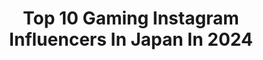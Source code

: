 ---
title: Top 10 Gaming Instagram Influencers In Japan In 2024
description: >-
  Find top gaming Instagram influencers in Japan in 2024. Most popular hashtags: #gamer #anime #gaming #japan.
platform: Instagram
hits: 33
text_top: Discover the top-rated Instagram influencers on inBeat.
text_bottom: Our search engine has 33 Instagram influencers like this in Japan for you to contact.
profiles:
  - username: "lenalemon"
    fullname: >-
      Lena Lemon 🍋
    bio: >-
      Lena/りな🇯🇵🇨🇦🇨🇳 Anime, cosplay, gaming Creator for @ShopifyRebellion @Elgato Partner Tiktok: @lenalemon_ (1.5M)
    location: "Japan"
    followers: 521964
    engagement: 450
    commentsToLikes: 0.009207
    id: ck15qubfq4odm0i19sbr5cdwu
    verified: false
    hashtags: "#animelover, #jujutsukaisen, #valorant, #anime"
  - username: "j.ustcoffee"
    fullname: >-
      ann 🌸
    bio: >-
      🎀 tech, desk, and gaming 💌 dm/email for collabs 🛍️ channel and desk links below ↓
    location: "Japan"
    followers: 78831
    engagement: 1
    commentsToLikes: 0.000000
    id: clnryd9ibelh20j08m7tf9pk9
    verified: false
    hashtags: "#tech, #deskinspo, #cozy, #cute"
  - username: "japeruana24"
    fullname: >-
      Japeruana (Namie)
    bio: >-
      ❤️🧡💛💚💙💜💖💜💙💚💛🧡❤️ 🧡🇯🇵&🇵🇪📍Kanagawa-Japan 💛 japeruana24@gmail.com 💚Tiktok: japeruana (+1.2M) 💙 Facebook gaming partner🎮(+900k) 💜↓YouTube Channel↓(+150k)
    location: "Japan"
    followers: 153649
    engagement: 840
    commentsToLikes: 0.012301
    id: ck9hcs6s7mr7r0j78mfbruic3
    verified: false
    hashtags: "#japeruana, #gamer, #sorteo, #otaku"
  - username: "kawasemoe"
    fullname: >-
      川瀬 もえ  KawaseMoe
    bio: >-
      gaming girl🎮 🇯🇵×🇨🇳 元役員秘書 ゼロイチファミリア所属 YouTube channel 👇
    location: "Japan"
    followers: 132245
    engagement: 581
    commentsToLikes: 0.018575
    id: ck6tjj0sb2t9v0j71qox7xxub
    verified: false
    hashtags: "#youtuber, #stayhome, #stayhomestaysafe, #youtube"
  - username: "kuromiketsu"
    fullname: >-
      Kuro Miketsu Cosplay
    bio: >-
      🌸 I‘m basically a cat /ᐠ｡ꞈ｡ᐟ\ ❤️ cosplay, anime, manga, gaming 🌸 Drakengard/NieR fangirl
    location: "Japan"
    followers: 10384
    engagement: 672
    commentsToLikes: 0.053144
    id: ck8t4yt0w8a4k0j78i5ajr4zm
    verified: false
    hashtags: "#cosplayphoto, #cosplaying, #animecosplay, #cosplayshoot"
  - username: "pubg.lynx"
    fullname: >-
      
    bio: >-
      ᴄᴏɴᴛᴇɴᴛ ᴄʀᴇᴀᴛᴏʀ ρυвgм ρℓαyєr gaming acc
    location: "Japan"
    followers: 8842
    engagement: 741
    commentsToLikes: 0.032849
    id: ck14keayfp3rc0i197ulpnaru
    verified: false
    hashtags: "#sketch, #digitalart, #kawaiigirl, #aestheticart"
  - username: "arisroth"
    fullname: >-
      アリス 🌸 Aris Roth
    bio: >-
      🌸 Illustration & Animation of Digital Dreamscapes 💙 Anime x Gaming Culture
    location: "Japan"
    followers: 160291
    engagement: 473
    commentsToLikes: 0.008342
    id: ck0twgypdfbzv0i194eroidqk
    verified: false
    hashtags: "#aestheticart, #vaporwave, #vaporwaveart, #collectibles"
  - username: "otakunextnepal"
    fullname: >-
      OTAKUNEXT®
    bio: >-
      🔶Promoting Anime, Manga, Cosplay, Comic Book, Gaming & Pop Culture in Nepal 🔸Publishers of Otaku Next Magazine 🔸Organizers of Com Cos Con 🔸Since 2014
    location: "Japan"
    followers: 7095
    engagement: 633
    commentsToLikes: 0.006473
    id: ckf5tjbmrhyoh0j231i5ze92q
    verified: false
    hashtags: "#attackontitan, #anime, #shingekinokyojin, #shingekinokyojinedit"
  - username: "jessimomokoo"
    fullname: >-
      Jessi
    bio: >-
      🍑モモコ🍑 Jessimomoko Living in my pink game room 🌸 ↓ Links to Everything ↓
    location: "Japan"
    followers: 46529
    engagement: 249
    commentsToLikes: 0.080947
    id: clnryddh8eo1b0j08s3u66r93
    verified: false
    hashtags: "#gaming, #gamingsetup, #pinkaesthetic, #pcgaming"
  - username: "briannatty"
    fullname: >-
      🌸|| Briannatty
    bio: >-
      Cosplayer • Twitch Streamer • Cat Lover I miss going to conventions 😭
    location: "Japan"
    followers: 9146
    engagement: 323
    commentsToLikes: 0.029506
    id: ck6tpcptyj3zj0j71ykduar3p
    verified: false
    hashtags: "#cosplaygirl, #skyrim, #thedarkbrotherhood, #dccosplay"
---